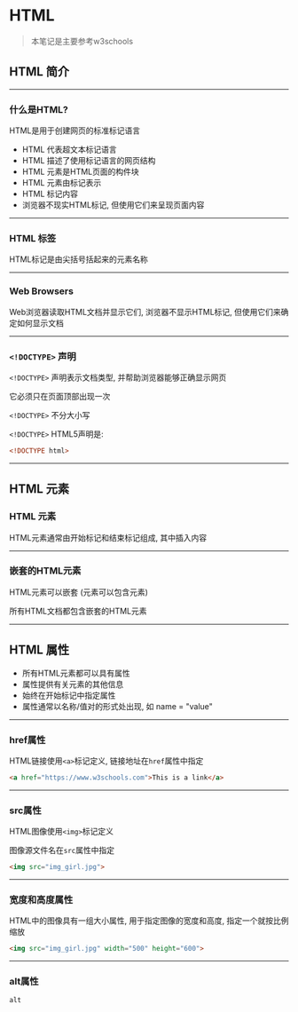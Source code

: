# HTML

> 本笔记是主要参考w3schools

## HTML 简介

---

### 什么是HTML?

HTML是用于创建网页的标准标记语言

- HTML 代表超文本标记语言
- HTML 描述了使用标记语言的网页结构
- HTML 元素是HTML页面的构件块
- HTML 元素由标记表示
- HTML 标记内容
- 浏览器不现实HTML标记, 但使用它们来呈现页面内容

---

### HTML 标签

HTML标记是由尖括号括起来的元素名称

---

### Web Browsers

Web浏览器读取HTML文档并显示它们, 浏览器不显示HTML标记, 但使用它们来确定如何显示文档

---

### `<!DOCTYPE>` 声明

 `<!DOCTYPE>` 声明表示文档类型, 并帮助浏览器能够正确显示网页

它必须只在页面顶部出现一次

`<!DOCTYPE>` 不分大小写

 `<!DOCTYPE>` HTML5声明是:

```html
<!DOCTYPE html>
```

---

## HTML 元素

### HTML 元素

HTML元素通常由开始标记和结束标记组成, 其中插入内容

---

### 嵌套的HTML元素

HTML元素可以嵌套 (元素可以包含元素)

所有HTML文档都包含嵌套的HTML元素

---

## HTML 属性

- 所有HTML元素都可以具有属性
- 属性提供有关元素的其他信息
- 始终在开始标记中指定属性
- 属性通常以名称/值对的形式处出现, 如 name = "value"

---

### href属性

HTML链接使用`<a>`标记定义, 链接地址在`href`属性中指定

```html
<a href="https://www.w3schools.com">This is a link</a>
```

---

### src属性

HTML图像使用`<img>`标记定义

图像源文件名在`src`属性中指定

```html
<img src="img_girl.jpg">
```

---

### 宽度和高度属性

HTML中的图像具有一组大小属性, 用于指定图像的宽度和高度, 指定一个就按比例缩放

```html
<img src="img_girl.jpg" width="500" height="600">
```

---

### alt属性

`alt`

